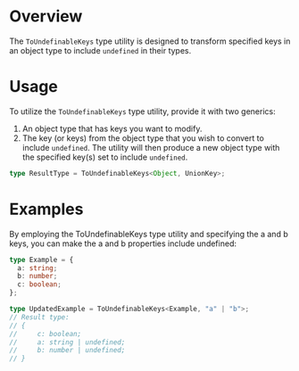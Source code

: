 # Overview

The `ToUndefinableKeys` type utility is designed to transform specified keys in an object type to include `undefined` in their types.

# Usage

To utilize the `ToUndefinableKeys` type utility, provide it with two generics:

1. An object type that has keys you want to modify.
2. The key (or keys) from the object type that you wish to convert to include `undefined`.
   The utility will then produce a new object type with the specified key(s) set to include `undefined`.

```typescript
type ResultType = ToUndefinableKeys<Object, UnionKey>;
```

# Examples

By employing the ToUndefinableKeys type utility and specifying the a and b keys, you can make the a and b properties include undefined:

```typescript
type Example = {
  a: string;
  b: number;
  c: boolean;
};

type UpdatedExample = ToUndefinableKeys<Example, "a" | "b">;
// Result type:
// {
//     c: boolean;
//     a: string | undefined;
//     b: number | undefined;
// }
```
